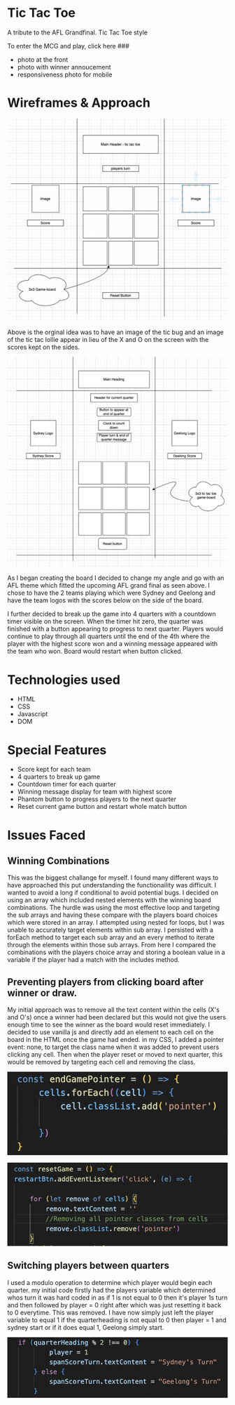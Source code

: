 # Tic Tac Toe

A tribute to the AFL Grandfinal. Tic Tac Toe style

To enter the MCG and play, click here ###

- photo at the front
- photo with winner annoucement
- responsiveness photo for mobile

# Wireframes & Approach

![Getting Started](images/Screen%20Shot%202022-09-23%20at%209.47.51%20pm.png)

Above is the orginal idea was to have an image of the tic bug and an image of the tic tac lollie appear in lieu of the X and O on the screen with the scores kept on the sides.

![Getting Started](images/Screen%20Shot%202022-09-23%20at%207.28.39%20pm.png)

As I began creating the board I decided to change my angle and go with an AFL theme which fitted the upcoming AFL grand final as seen above. I chose to have the 2 teams playing which were Sydney and Geelong and have the team logos with the scores below on the side of the board.

I further decided to break up the game into 4 quarters with a countdown timer visible on the screen. When the timer hit zero, the quarter was finished with a button appearing to progress to next quarter. Players would continue to play through all quarters until the end of the 4th where the player with the highest score won and a winning message appeared with the team who won. Board would restart when button clicked.

# Technologies used

- HTML
- CSS
- Javascript
- DOM

# Special Features

- Score kept for each team
- 4 quarters to break up game
- Countdown timer for each quarter
- Winning message display for team with highest score
- Phantom button to progress players to the next quarter
- Reset current game button and restart whole match button

# Issues Faced

## Winning Combinations

This was the biggest challange for myself. I found many different ways to have approached this put understanding the functionaility was difficult. I wanted to avoid a long if conditional to avoid potential bugs. I decided on using an array which included nested elements with the winning board combinations. The hurdle was using the most effective loop and targeting the sub arrays and having these compare with the players board choices which were stored in an array. I attempted using nested for loops, but I was unable to accurately target elements within sub array. I persisted with a forEach method to target each sub array and an every method to iterate through the elements within those sub arrays. From here I compared the combinations with the players choice array and storing a boolean value in a variable if the player had a match with the includes method.

## Preventing players from clicking board after winner or draw.

My initial approach was to remove all the text content within the cells (X's and O's) once a winner had been declared but this would not give the users enough time to see the winner as the board would reset immediately. I decided to use vanilla js and directly add an element to each cell on the board in the HTML once the game had ended. in my CSS, I added a pointer event: none, to target the class name when it was added to prevent users clicking any cell. Then when the player reset or moved to next quarter, this would be removed by targeting each cell and removing the class.

![Getting Started](images/Screen%20Shot%202022-09-23%20at%2010.28.38%20pm.png)

![Getting Started](images/Screen%20Shot%202022-09-23%20at%2010.29.31%20pm.png)

## Switching players between quarters

I used a modulo operation to determine which player would begin each quarter. my initial code firstly had the players variable which determined whos turn it was hard coded in as if 1 is not equal to 0 then it's player 1s turn and then followed by player = 0 right after which was just resetting it back to 0 everytime. This was removed. I have now simply just left the player variable to equal 1 if the quarterheading is not equal to 0 then player = 1 and sydney start or if it does equal 1, Geelong simply start.

![Getting Started](images/Screen%20Shot%202022-09-23%20at%2010.44.32%20pm.png)
